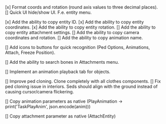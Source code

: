 [x] Format coords and rotation (round axis values to three decimal places).
[] Quick UI hide/show UI. F.e. entity menu.

[x] Add the ability to copy entity ID.
[x] Add the ability to copy entity coordinates.
[x] Add the ability to copy entity rotation.
[] Add the ability to copy entity attachment settings.
[] Add the ability to copy camera coordinates and rotation.
[] Add the ability to copy animation name.

[] Add icons to buttons for quick recognition (Ped Options, Animations, Attach, Freeze Position). 

[] Add the ability to search bones in Attachments menu.

[] Implement an animation playback tab for objects.

[] Improve ped cloning. Clone completely with all clothes components.
[] Fix ped cloning issue in interiors. Seds should align with the ground instead of causing cursor/camera flickering.

[] Copy animation parameters as native (PlayAnimation -> print('TaskPlayAnim', json.encode(anim)))

[] Copy attachment parameter as native (AttachEntity)